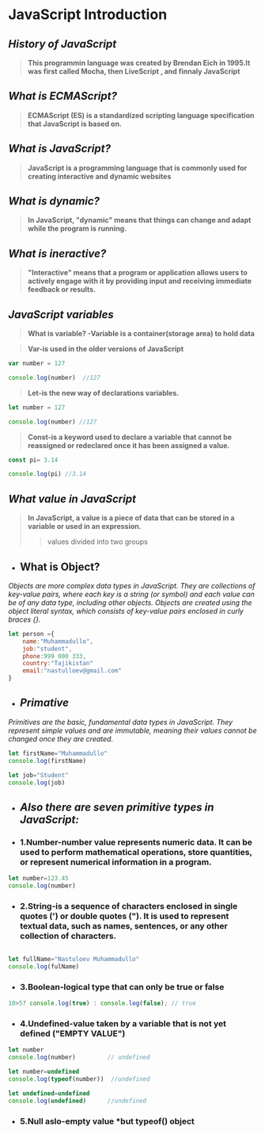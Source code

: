 # JavaScript Introduction

## _History of JavaScript_
>**This programmin language was created by Brendan Eich in 1995.It was first called Mocha, then LiveScript , and finnaly JavaScript**
## _What is ECMAScript?_
>**ECMAScript (ES) is a standardized scripting language specification that JavaScript is based on.**

## _What is JavaScript?_
>**JavaScript is a programming language that is commonly used for creating interactive and dynamic websites**

## _What is dynamic?_
>**In JavaScript, "dynamic" means that things can change and adapt while the program is running.**

## _What is ineractive?_
>**"Interactive" means that a program or application allows users to actively engage with it by providing input and receiving immediate feedback or results.**

## _JavaScript variables_
>**What is variable? -Variable is a container(storage area) to hold data**

>**Var-is used in the older versions of JavaScript** 

 
``` js
var number = 127 

console.log(number)  //127
```


>**Let-is the new way of declarations variables.**

``` js 
let number = 127 

console.log(number) //127

```

>**Const-is a keyword used to declare a variable that cannot be reassigned or redeclared once it has been assigned a value.**

``` js
const pi= 3.14

console.log(pi) //3.14

 ```

## _What value in JavaScript_
>**In JavaScript, a value is a piece of data that can be stored in a variable or used in an expression.**
>>values divided into two groups
- ## What is Object?
_Objects are more complex data types in JavaScript. They are collections of key-value pairs, where each key is a string (or symbol) and each value can be of any data type, including other objects. Objects are created using the object literal syntax, which consists of key-value pairs enclosed in curly braces {}._
```js
let person ={
    name:"Muhammadullo",
    job:"student",
    phone:999 000 333,
    country:"Tajikistan"
    email:"nastulloev@gmail.com"
}
```

- ## _Primative_
_Primitives are the basic, fundamental data types in JavaScript. They represent simple values and are immutable, meaning their values cannot be changed once they are created._
```js 
let firstName="Muhammadullo"
console.log(firstName)

let job="Student"
console.log(job)
```
- ## _Also there are seven primitive types in JavaScript:_
- ### 1.Number-number value represents numeric data. It can be used to perform mathematical operations, store quantities, or represent numerical information in a program.
```js
let number=123.45
console.log(number)
``` 
- ### 2.String-is a sequence of characters enclosed in single quotes (') or double quotes ("). It is used to represent textual data, such as names, sentences, or any other collection of characters.
```js

let fullName="Nastuloev Muhammadullo"
console.log(fulName)
```
- ### 3.Boolean-logical type that can only be true or false
```js
10>5? console.log(true) : console.log(false); // true
```

- ### 4.Undefined-value taken  by a variable that is not yet defined ("EMPTY VALUE")

```js 
let number
console.log(number)         // undefined

let number=undefined
console.log(typeof(number))  //undefined

let undefined=undefined
console.log(undefined)      //undefined

```
- ### 5.Null aslo-empty value *but typeof() object


